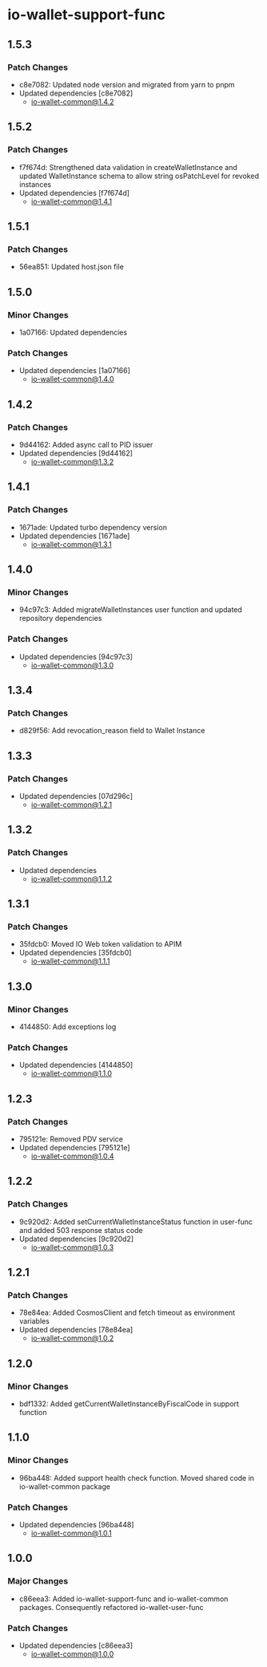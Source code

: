 # io-wallet-support-func

## 1.5.3

### Patch Changes

- c8e7082: Updated node version and migrated from yarn to pnpm
- Updated dependencies [c8e7082]
  - io-wallet-common@1.4.2

## 1.5.2

### Patch Changes

- f7f674d: Strengthened data validation in createWalletInstance and updated WalletInstance schema to allow string osPatchLevel for revoked instances
- Updated dependencies [f7f674d]
  - io-wallet-common@1.4.1

## 1.5.1

### Patch Changes

- 56ea851: Updated host.json file

## 1.5.0

### Minor Changes

- 1a07166: Updated dependencies

### Patch Changes

- Updated dependencies [1a07166]
  - io-wallet-common@1.4.0

## 1.4.2

### Patch Changes

- 9d44162: Added async call to PID issuer
- Updated dependencies [9d44162]
  - io-wallet-common@1.3.2

## 1.4.1

### Patch Changes

- 1671ade: Updated turbo dependency version
- Updated dependencies [1671ade]
  - io-wallet-common@1.3.1

## 1.4.0

### Minor Changes

- 94c97c3: Added migrateWalletInstances user function and updated repository dependencies

### Patch Changes

- Updated dependencies [94c97c3]
  - io-wallet-common@1.3.0

## 1.3.4

### Patch Changes

- d829f56: Add revocation_reason field to Wallet Instance

## 1.3.3

### Patch Changes

- Updated dependencies [07d296c]
  - io-wallet-common@1.2.1

## 1.3.2

### Patch Changes

- Updated dependencies
  - io-wallet-common@1.1.2

## 1.3.1

### Patch Changes

- 35fdcb0: Moved IO Web token validation to APIM
- Updated dependencies [35fdcb0]
  - io-wallet-common@1.1.1

## 1.3.0

### Minor Changes

- 4144850: Add exceptions log

### Patch Changes

- Updated dependencies [4144850]
  - io-wallet-common@1.1.0

## 1.2.3

### Patch Changes

- 795121e: Removed PDV service
- Updated dependencies [795121e]
  - io-wallet-common@1.0.4

## 1.2.2

### Patch Changes

- 9c920d2: Added setCurrentWalletInstanceStatus function in user-func and added 503 response status code
- Updated dependencies [9c920d2]
  - io-wallet-common@1.0.3

## 1.2.1

### Patch Changes

- 78e84ea: Added CosmosClient and fetch timeout as environment variables
- Updated dependencies [78e84ea]
  - io-wallet-common@1.0.2

## 1.2.0

### Minor Changes

- bdf1332: Added getCurrentWalletInstanceByFiscalCode in support function

## 1.1.0

### Minor Changes

- 96ba448: Added support health check function. Moved shared code in io-wallet-common package

### Patch Changes

- Updated dependencies [96ba448]
  - io-wallet-common@1.0.1

## 1.0.0

### Major Changes

- c86eea3: Added io-wallet-support-func and io-wallet-common packages. Consequently refactored io-wallet-user-func

### Patch Changes

- Updated dependencies [c86eea3]
  - io-wallet-common@1.0.0
